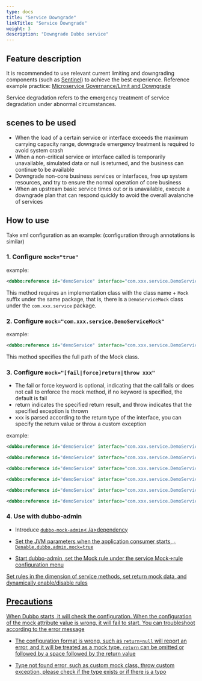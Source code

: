 ```yaml
---
type: docs
title: "Service Downgrade"
linkTitle: "Service Downgrade"
weight: 3
description: "Downgrade Dubbo service"
---
```


## Feature description
It is recommended to use relevant current limiting and downgrading components (such as [Sentinel](https://sentinelguard.io/zh-cn/docs/open-source-framework-integrations.html)) to achieve the best experience. Reference example practice: [Microservice Governance/Limit and Downgrade](/zh-cn/overview/tasks/ecosystem/rate-limit/)

Service degradation refers to the emergency treatment of service degradation under abnormal circumstances.

## scenes to be used

- When the load of a certain service or interface exceeds the maximum carrying capacity range, downgrade emergency treatment is required to avoid system crash
- When a non-critical service or interface called is temporarily unavailable, simulated data or null is returned, and the business can continue to be available
- Downgrade non-core business services or interfaces, free up system resources, and try to ensure the normal operation of core business
- When an upstream basic service times out or is unavailable, execute a downgrade plan that can respond quickly to avoid the overall avalanche of services

## How to use

Take xml configuration as an example: (configuration through annotations is similar)

### 1. Configure `mock="true"`
example:
```xml
<dubbo:reference id="demoService" interface="com.xxx.service.DemoService" mock="true" />
```
This method requires an implementation class with the class name + `Mock` suffix under the same package, that is, there is a `DemoServiceMock` class under the `com.xxx.service` package.

### 2. Configure `mock="com.xxx.service.DemoServiceMock"`
example:
```xml
<dubbo:reference id="demoService" interface="com.xxx.service.DemoService" mock="com.xxx.service.DemoServiceMock" />
```
This method specifies the full path of the Mock class.

### 3. Configure `mock="[fail|force]return|throw xxx"`

* The fail or force keyword is optional, indicating that the call fails or does not call to enforce the mock method, if no keyword is specified, the default is fail
* return indicates the specified return result, and throw indicates that the specified exception is thrown
* xxx is parsed according to the return type of the interface, you can specify the return value or throw a custom exception

example:
```xml
<dubbo:reference id="demoService" interface="com.xxx.service.DemoService" mock="return" />
```

```xml
<dubbo:reference id="demoService" interface="com.xxx.service.DemoService" mock="return null" />
```

```xml
<dubbo:reference id="demoService" interface="com.xxx.service.DemoService" mock="fail:return aaa" />
```

```xml
<dubbo:reference id="demoService" interface="com.xxx.service.DemoService" mock="force:return true" />
```

```xml
<dubbo:reference id="demoService" interface="com.xxx.service.DemoService" mock="fail:throw" />
```

```xml
<dubbo:reference id="demoService" interface="com.xxx.service.DemoService" mock="force:throw java.lang.NullPointException" />
```

### 4. Use with dubbo-admin

* Introduce <a href="https://github.com/apache/dubbo-spi-extensions/tree/master/dubbo-mock-extensions" target="_blank">`dubbo-mock-admin`< /a>dependency

* Set the JVM parameters when the application consumer starts, `-Denable.dubbo.admin.mock=true`

* Start dubbo-admin, set the Mock rule under the service Mock->rule configuration menu

Set rules in the dimension of service methods, set return mock data, and dynamically enable/disable rules

## Precautions

When Dubbo starts, it will check the configuration. When the configuration of the mock attribute value is wrong, it will fail to start. You can troubleshoot according to the error message

- The configuration format is wrong, such as `return+null` will report an error, and it will be treated as a mock type. `return` can be omitted or followed by a space followed by the return value

- Type not found error, such as custom mock class, throw custom exception, please check if the type exists or if there is a typo